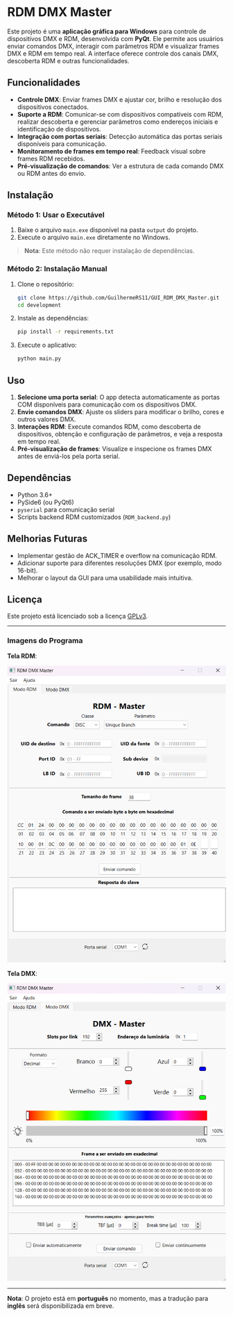 # RDM DMX Master

Este projeto é uma **aplicação gráfica para Windows** para controle de dispositivos DMX e RDM, desenvolvida com **PyQt**. Ele permite aos usuários enviar comandos DMX, interagir com parâmetros RDM e visualizar frames DMX e RDM em tempo real. A interface oferece controle dos canais DMX, descoberta RDM e outras funcionalidades.

## Funcionalidades

- **Controle DMX**: Enviar frames DMX e ajustar cor, brilho e resolução dos dispositivos conectados.
- **Suporte a RDM**: Comunicar-se com dispositivos compatíveis com RDM, realizar descoberta e gerenciar parâmetros como endereços iniciais e identificação de dispositivos.
- **Integração com portas seriais**: Detecção automática das portas seriais disponíveis para comunicação.
- **Monitoramento de frames em tempo real**: Feedback visual sobre frames RDM recebidos.
- **Pré-visualização de comandos**: Ver a estrutura de cada comando DMX ou RDM antes do envio.

## Instalação

### Método 1: Usar o Executável

1. Baixe o arquivo `main.exe` disponível na pasta `output` do projeto.
2. Execute o arquivo `main.exe` diretamente no Windows.

> **Nota**: Este método não requer instalação de dependências.

### Método 2: Instalação Manual

1. Clone o repositório:
   ```bash
   git clone https://github.com/GuilhermeRS11/GUI_RDM_DMX_Master.git
   cd development
   ```

2. Instale as dependências:
   ```bash
   pip install -r requirements.txt
   ```

3. Execute o aplicativo:
   ```bash
   python main.py
   ```

## Uso

1. **Selecione uma porta serial**: O app detecta automaticamente as portas COM disponíveis para comunicação com os dispositivos DMX.
2. **Envie comandos DMX**: Ajuste os sliders para modificar o brilho, cores e outros valores DMX.
3. **Interações RDM**: Execute comandos RDM, como descoberta de dispositivos, obtenção e configuração de parâmetros, e veja a resposta em tempo real.
4. **Pré-visualização de frames**: Visualize e inspecione os frames DMX antes de enviá-los pela porta serial.

## Dependências

- Python 3.6+
- PySide6 (ou PyQt6)
- `pyserial` para comunicação serial
- Scripts backend RDM customizados (`RDM_backend.py`)

## Melhorias Futuras

- Implementar gestão de ACK_TIMER e overflow na comunicação RDM.
- Adicionar suporte para diferentes resoluções DMX (por exemplo, modo 16-bit).
- Melhorar o layout da GUI para uma usabilidade mais intuitiva.

## Licença

Este projeto está licenciado sob a licença [GPLv3](https://www.gnu.org/licenses/gpl-3.0.txt).

---

### Imagens do Programa

**Tela RDM**:

![RDM Screen](development/images/rdm_screen.png)

**Tela DMX**:

![DMX Screen](development/images/dmx_screen.png)

---

**Nota**: O projeto está em **português** no momento, mas a tradução para **inglês** será disponibilizada em breve.
